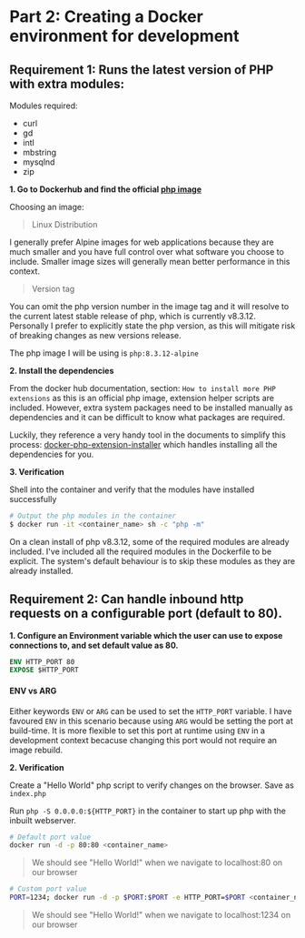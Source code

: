 # Part 2: Creating a Docker environment for development

## Requirement 1: Runs the latest version of PHP with extra modules:

Modules required:
- curl
- gd
- intl
- mbstring
- mysqlnd
- zip

**1. Go to Dockerhub and find the official [php image](https://hub.docker.com/_/php)**

Choosing an image:
> Linux Distribution

I generally prefer Alpine images for web applications because they are much smaller and you have full control over what software you choose to include.
Smaller image sizes will generally mean better performance in this context.

> Version tag

You can omit the php version number in the image tag and it will resolve to the current latest stable release of php, which is currently v8.3.12.
Personally I prefer to explicitly state the php version, as this will mitigate risk of breaking changes as new versions release.

The php image I will be using is `php:8.3.12-alpine`

**2. Install the dependencies**

From the docker hub documentation, section: `How to install more PHP extensions` as this is an official php image, extension helper scripts are included.
However, extra system packages need to be installed manually as dependencies and it can be difficult to know what packages are required.

Luckily, they reference a very handy tool in the documents to simplify this process: [docker-php-extension-installer](https://github.com/mlocati/docker-php-extension-installer) which handles installing all the dependencies for you.

**3. Verification**

Shell into the container and verify that the modules have installed successfully

```sh
# Output the php modules in the container
$ docker run -it <container_name> sh -c "php -m"
```

On a clean install of php v8.3.12, some of the required modules are already included.
I've included all the required modules in the Dockerfile to be explicit.
The system's default behaviour is to skip these modules as they are already installed.

## Requirement 2: Can handle inbound http requests on a configurable port (default to 80).

**1. Configure an Environment variable which the user can use to expose connections to, and set default value as 80.**

```Dockerfile
ENV HTTP_PORT 80
EXPOSE $HTTP_PORT
```

#### ENV vs ARG

Either keywords `ENV` or `ARG` can be used to set the `HTTP_PORT` variable.
I have favoured `ENV` in this scenario because using `ARG` would be setting the port at build-time.
It is more flexible to set this port at runtime using `ENV` in a development context becacuse changing this port would not require an image rebuild.

**2. Verification**

Create a "Hello World" php script to verify changes on the browser. Save as `index.php`

Run `php -S 0.0.0.0:${HTTP_PORT}` in the container to start up php with the inbuilt webserver.

```sh
# Default port value
docker run -d -p 80:80 <container_name>
```
> We should see "Hello World!" when we navigate to localhost:80 on our browser

```sh
# Custom port value
PORT=1234; docker run -d -p $PORT:$PORT -e HTTP_PORT=$PORT <container_name>
```
> We should see "Hello World!" when we navigate to localhost:1234 on our browser
